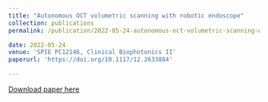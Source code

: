 ```yaml
---
title: "Autonomous OCT volumetric scanning with robotic endoscope"
collection: publications
permalink: /publication/2022-05-24-autonomous-oct-volumetric-scanning-with-robotic-endoscope-number-9

date: 2022-05-24
venue: 'SPIE PC12146, Clinical Biophotonics II'
paperurl: 'https://doi.org/10.1117/12.2633884'

---
```

[Download paper here](https://doi.org/10.1117/12.2633884)
